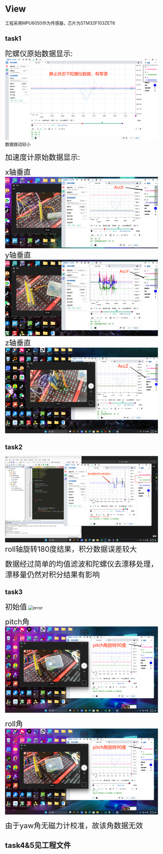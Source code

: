 # View

工程采用MPU6050作为传感器，芯片为STM32F103ZET6

## task1

<font size="5">陀螺仪原始数据显示:</font>
![error](task1/photo/gyro.png)
数据拨动较小

<font size="5">加速度计原始数据显示:</font>

<font size="5">x轴垂直</font>
![error](task1/photo/AX.png)
<font size="5">y轴垂直</font>
![error](task1/photo/AY.png)
<font size="5">z轴垂直</font>
![error](task1/photo/AZ.png)

## task2

![error](task2/task2.png)
<font size="5">roll轴旋转180度结果，积分数据误差较大</font>

<font size="5">数据经过简单的均值滤波和陀螺仪去漂移处理，漂移量仍然对积分结果有影响</font>

## task3

<font size="5">初始值</font>
![error](task3/photo/start.png)

<font size="5">pitch角</font>
![error](task3/photo/pitch.png)

<font size="5">roll角</font>
![error](task3/photo/pitch.png)

<font size="5">由于yaw角无磁力计校准，故该角数据无效</font>


## <font size="5">task4&5见工程文件<font>
